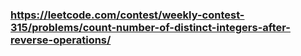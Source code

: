 ### https://leetcode.com/contest/weekly-contest-315/problems/count-number-of-distinct-integers-after-reverse-operations/

